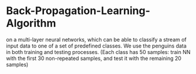 # Back-Propagation-Learning-Algorithm
on a multi-layer neural networks, which can be able to classify a stream of input data to one of a set of predefined classes.
We use the penguins data in both training and testing processes.
(Each class has 50 samples: train NN with the first 30 non-repeated samples, and test it with the remaining 20 samples)
